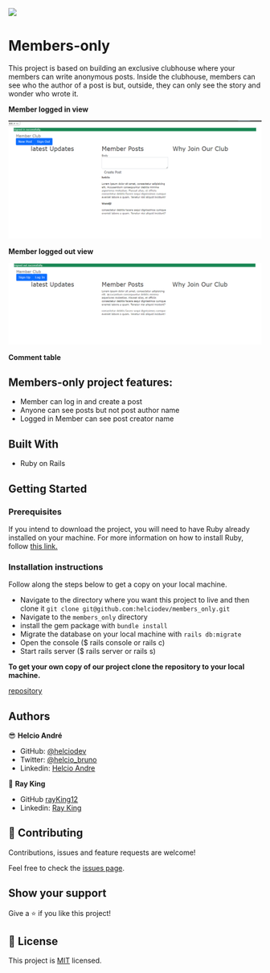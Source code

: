 ![](https://img.shields.io/badge/Microverse-blueviolet)


# Members-only
This project is based on building an exclusive clubhouse where your members can write anonymous posts. Inside the clubhouse, members can see who the author of a post is but, outside, they can only see the story and wonder who wrote it.

**Member logged in view**

![Member logged_in](app/assets/images/logged_in.png)

**Member logged out view**

![view from logout member](app/assets/images/logg_out.png)

**Comment table**

## Members-only project features:

- Member can log in and create a post
- Anyone can see posts but not post author name
- Logged in Member can see post creator name


## Built With

- Ruby on Rails

## Getting Started

### Prerequisites

If you intend to download the project, you will need to have Ruby already installed on your machine. For more information on how to install Ruby, follow [this link.](https://www.ruby-lang.org/en/downloads/)

### Installation instructions

Follow along the steps below to get a copy on your local machine.

- Navigate to the directory where you want this project to live and then clone it `git clone git@github.com:helciodev/members_only.git`
- Navigate to the `members_only` directory
- install the gem package with `bundle install`
- Migrate the database on your local machine with `rails db:migrate`
- Open the console ($ rails console or rails c)
- Start rails server ($ rails server or rails s)

**To get your own copy of our project clone the repository to your local machine.**

[repository](https://github.com/helciodev/members_only)

## Authors

😎 **Helcio André**

- GitHub: [@helciodev](https://github.com/helciodev)
- Twitter: [@helcio_bruno](https://twitter.com/helcio_bruno)
- Linkedin: [Helcio Andre](https://www.linkedin.com/in/helcio-andre/)

👤 **Ray King**

- GitHub [rayKing12](GitHub.com/rayking12)
- Linkedin: [Ray King](https://www.linkedin.com/in/king-ray-514b89133/)


## 🤝 Contributing

Contributions, issues and feature requests are welcome!

Feel free to check the [issues page](https://github.com/helciodev/micro-reddit-repo/issues).

## Show your support

Give a ⭐️ if you like this project!


## 📝 License

This project is [MIT](./LICENSE) licensed.